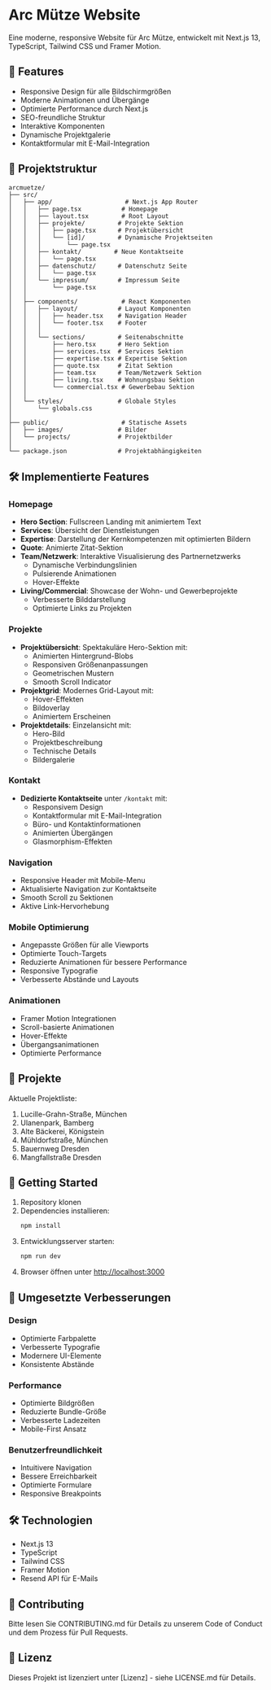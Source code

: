 # Arc Mütze Website

Eine moderne, responsive Website für Arc Mütze, entwickelt mit Next.js 13, TypeScript, Tailwind CSS und Framer Motion.

## 🚀 Features

- Responsive Design für alle Bildschirmgrößen
- Moderne Animationen und Übergänge
- Optimierte Performance durch Next.js
- SEO-freundliche Struktur
- Interaktive Komponenten
- Dynamische Projektgalerie
- Kontaktformular mit E-Mail-Integration

## 📁 Projektstruktur

```
arcmuetze/
├── src/
│   ├── app/                    # Next.js App Router
│   │   ├── page.tsx           # Homepage
│   │   ├── layout.tsx         # Root Layout
│   │   ├── projekte/         # Projekte Sektion
│   │   │   ├── page.tsx      # Projektübersicht
│   │   │   └── [id]/         # Dynamische Projektseiten
│   │   │       └── page.tsx
│   │   ├── kontakt/         # Neue Kontaktseite
│   │   │   └── page.tsx
│   │   ├── datenschutz/      # Datenschutz Seite
│   │   │   └── page.tsx
│   │   └── impressum/        # Impressum Seite
│   │       └── page.tsx
│   │
│   ├── components/            # React Komponenten
│   │   ├── layout/           # Layout Komponenten
│   │   │   ├── header.tsx    # Navigation Header
│   │   │   └── footer.tsx    # Footer
│   │   │
│   │   └── sections/         # Seitenabschnitte
│   │       ├── hero.tsx      # Hero Sektion
│   │       ├── services.tsx  # Services Sektion
│   │       ├── expertise.tsx # Expertise Sektion
│   │       ├── quote.tsx     # Zitat Sektion
│   │       ├── team.tsx      # Team/Netzwerk Sektion
│   │       ├── living.tsx    # Wohnungsbau Sektion
│   │       └── commercial.tsx # Gewerbebau Sektion
│   │
│   └── styles/               # Globale Styles
│       └── globals.css
│
├── public/                    # Statische Assets
│   ├── images/               # Bilder
│   └── projects/             # Projektbilder
│
└── package.json              # Projektabhängigkeiten
```

## 🛠 Implementierte Features

### Homepage
- **Hero Section**: Fullscreen Landing mit animiertem Text
- **Services**: Übersicht der Dienstleistungen
- **Expertise**: Darstellung der Kernkompetenzen mit optimierten Bildern
- **Quote**: Animierte Zitat-Sektion
- **Team/Netzwerk**: Interaktive Visualisierung des Partnernetzwerks
  - Dynamische Verbindungslinien
  - Pulsierende Animationen
  - Hover-Effekte
- **Living/Commercial**: Showcase der Wohn- und Gewerbeprojekte
  - Verbesserte Bilddarstellung
  - Optimierte Links zu Projekten

### Projekte
- **Projektübersicht**: Spektakuläre Hero-Sektion mit:
  - Animierten Hintergrund-Blobs
  - Responsiven Größenanpassungen
  - Geometrischen Mustern
  - Smooth Scroll Indicator
- **Projektgrid**: Modernes Grid-Layout mit:
  - Hover-Effekten
  - Bildoverlay
  - Animiertem Erscheinen
- **Projektdetails**: Einzelansicht mit:
  - Hero-Bild
  - Projektbeschreibung
  - Technische Details
  - Bildergalerie

### Kontakt
- **Dedizierte Kontaktseite** unter `/kontakt` mit:
  - Responsivem Design
  - Kontaktformular mit E-Mail-Integration
  - Büro- und Kontaktinformationen
  - Animierten Übergängen
  - Glasmorphism-Effekten

### Navigation
- Responsive Header mit Mobile-Menu
- Aktualisierte Navigation zur Kontaktseite
- Smooth Scroll zu Sektionen
- Aktive Link-Hervorhebung

### Mobile Optimierung
- Angepasste Größen für alle Viewports
- Optimierte Touch-Targets
- Reduzierte Animationen für bessere Performance
- Responsive Typografie
- Verbesserte Abstände und Layouts

### Animationen
- Framer Motion Integrationen
- Scroll-basierte Animationen
- Hover-Effekte
- Übergangsanimationen
- Optimierte Performance

## 📸 Projekte

Aktuelle Projektliste:
1. Lucille-Grahn-Straße, München
2. Ulanenpark, Bamberg
3. Alte Bäckerei, Königstein
4. Mühldorfstraße, München
5. Bauernweg Dresden
6. Mangfallstraße Dresden

## 🚀 Getting Started

1. Repository klonen
2. Dependencies installieren:
   ```bash
   npm install
   ```
3. Entwicklungsserver starten:
   ```bash
   npm run dev
   ```
4. Browser öffnen unter [http://localhost:3000](http://localhost:3000)

## 📝 Umgesetzte Verbesserungen

### Design
- Optimierte Farbpalette
- Verbesserte Typografie
- Modernere UI-Elemente
- Konsistente Abstände

### Performance
- Optimierte Bildgrößen
- Reduzierte Bundle-Größe
- Verbesserte Ladezeiten
- Mobile-First Ansatz

### Benutzerfreundlichkeit
- Intuitivere Navigation
- Bessere Erreichbarkeit
- Optimierte Formulare
- Responsive Breakpoints

## 🛠 Technologien

- Next.js 13
- TypeScript
- Tailwind CSS
- Framer Motion
- Resend API für E-Mails

## 🤝 Contributing

Bitte lesen Sie CONTRIBUTING.md für Details zu unserem Code of Conduct und dem Prozess für Pull Requests.

## 📄 Lizenz

Dieses Projekt ist lizenziert unter [Lizenz] - siehe LICENSE.md für Details.
